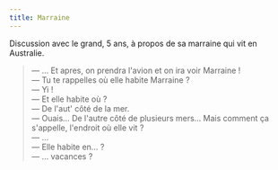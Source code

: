 ```yaml
---
title: Marraine
---
```


Discussion avec le grand, 5 ans, à propos de sa marraine qui vit en Australie.

<!-- more -->

> — … Et apres, on prendra l'avion et on ira voir Marraine !  
> — Tu te rappelles où elle habite Marraine ?  
> — Yi !  
> — Et elle habite où ?  
> — De l'aut' côté de la mer.  
> — Ouais… De l'autre côté de plusieurs mers… Mais comment ça s'appelle,
> l'endroit où elle vit ?  
> — …  
> — Elle habite en… ?  
> — … vacances ?
